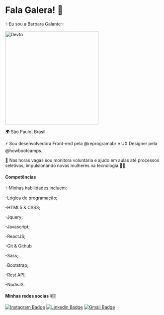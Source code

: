 # Fala Galera! 🦇

<p>✨Eu sou a Barbara Galante✨</p>

<div classname="octocat">
 <img align="top" alt="Devto" width="300px" src="https://octocat-generator-assets.githubusercontent.com/my-octocat-1610937387615.png" />
 </div> 
 
<p>🌍 São Paulo| Brasil.</p>
<p>⚡️ Sou desenvolvedora Front-end pela @reprogramabr e UX Designer pela @howbootcamps.</p>
<p>🔮 Nas horas vagas sou monitora voluntária e ajudo em aulas até processos seletivos, impulsionando novas mulheres na tecnologia 💪👸</p>

#### Competências
<p>✨Minhas habilidades incluem:</p>

<p>-Lógica de programação;</p>
<p>-HTML5 & CSS3;</p>
<p>-Jquery;</p>
<p>-Javascript;</p>
<p>-ReactJS;</p>
<p>-Git & Github</p>
<p>-Sass;</p>
<p>-Bootstrap;</p>
<p>-Rest API;</p>
<p>-NodeJS.</p>

#### Minhas redes socias 👇🏼

[![Instagram Badge](https://img.shields.io/badge/-@barbgrr-000000?style=flat-square&labelColor=#000000&logo=instagram&logoColor=white&link=https://twitter.com/dieegosf)](https://www.instagram.com/barbgrr_/) 
[![Linkedin Badge](https://img.shields.io/badge/-Barbara%20Galante-000000?style=flat-square&logo=Linkedin&logoColor=white&link=https://www.linkedin.com/in/diego-schell-fernandes/)](https://www.linkedin.com/in/barbara-galante/) 
[![Gmail Badge](https://img.shields.io/badge/-contato.barbaragalante@gmail.com-000000?style=flat-square&logo=Gmail&logoColor=white&link=mailto:diego.schell.f@gmail.com)](mailto:contato.barbaragalante@gmail.com)

